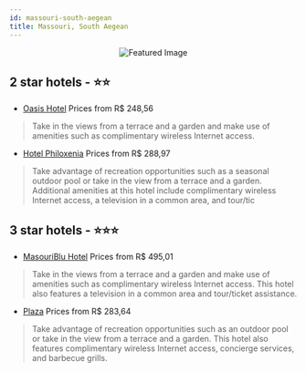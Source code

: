 ```yaml
---
id: massouri-south-aegean
title: Massouri, South Aegean
---
```


<center><img src="https://i.travelapi.com/hotels/10000000/9750000/9740400/9740362/ae4ebd39_z.jpg" alt="Featured Image" /></center>


##  2 star hotels - ⭐️⭐️

-    [Oasis Hotel](https://us.hurb.com/hotels/massouri/oasis-hotel-JNP-JP836986?cmp=18055) Prices from R$ 248,56
   > Take in the views from a terrace and a garden and make use of amenities such as complimentary wireless Internet access.
-    [Hotel Philoxenia](https://us.hurb.com/hotels/massouri/hotel-philoxenia-JNP-JP845504?cmp=18055) Prices from R$ 288,97
   > Take advantage of recreation opportunities such as a seasonal outdoor pool or take in the view from a terrace and a garden. Additional amenities at this hotel include complimentary wireless Internet access, a television in a common area, and tour/tic

##  3 star hotels - ⭐️⭐️⭐️

-    [MasouriBlu Hotel](https://us.hurb.com/hotels/massouri/masouriblu-hotel-JNP-JP925541?cmp=18055) Prices from R$ 495,01
   > Take in the views from a terrace and a garden and make use of amenities such as complimentary wireless Internet access. This hotel also features a television in a common area and tour/ticket assistance.
-    [Plaza](https://us.hurb.com/hotels/massouri/plaza-JNP-JP210159?cmp=18055) Prices from R$ 283,64
   > Take advantage of recreation opportunities such as an outdoor pool or take in the view from a terrace and a garden. This hotel also features complimentary wireless Internet access, concierge services, and barbecue grills.
